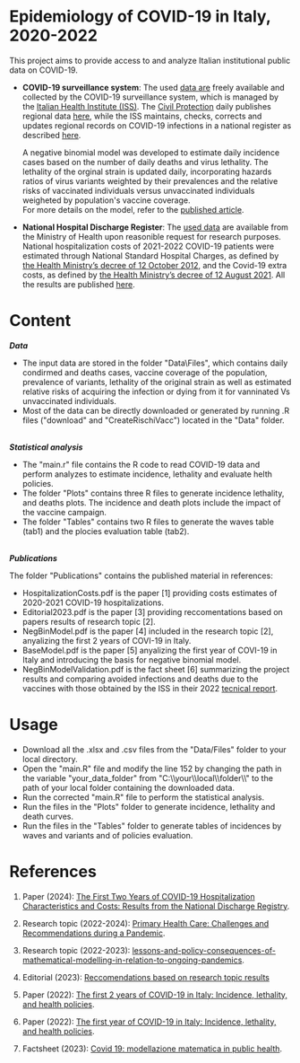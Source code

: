 # Epidemiology of COVID-19 in Italy, 2020-2022

This project aims to provide access to and analyze Italian institutional public data on COVID-19. 

- **COVID-19 surveillance system**: The used [data are](https://github.com/floatingpurr/covid-19_sorveglianza_integrata_italia/tree/main/data/2023-09-27) freely available and collected by the COVID-19 surveillance system, which is managed by the [Italian Health Institute (ISS)](https://www.iss.it/). The [Civil Protection](https://emergenze.protezionecivile.gov.it/it/) daily publishes regional data [here](https://github.com/pcm-dpc/COVID-19), while the ISS maintains, checks, corrects and updates regional records on COVID-19 infections in a national register as described [here](https://www.epicentro.iss.it/coronavirus/sars-cov-2-sorveglianza).

   A negative binomial model was developed to estimate daily incidence cases based on the number of daily deaths and virus lethality. The lethality of the orginal strain is updated daily, incorporating hazards ratios of virus variants weighted by their prevalences and the relative risks of vaccinated individuals versus unvaccinated individuals weigheted by population's vaccine coverage.  
For more details on the model, refer to the [published article](https://www.frontiersin.org/articles/10.3389/fpubh.2022.986743/full).

- **National Hospital Discharge Register**: The [used data](https://www.salute.gov.it/portale/assistenzaOspedaliera/dettaglioContenutiAssistenzaOspedaliera.jsp?lingua=italiano&id=1232&area=ricoveriOspedalieri&menu=rilevazione) are available from the Ministry of Health upon reasonible request for research purposes. National hospitalization costs of 2021-2022 COVID-19 patients were estimated through National Standard Hospital Charges, as defined by [the Health Ministry’s decree of 12 October 2012](https://www.gazzettaufficiale.it/eli/id/2013/01/28/13A00528/sg), and the Covid-19 extra costs, as defined by [the Health Ministry’s decree of 12 August 2021](https://www.gazzettaufficiale.it/eli/id/2021/11/19/21A06765/sg).
All the results are published [here](https://www.mdpi.com/2227-9032/12/10/958).


# Content

***Data***
- The input data are stored in the folder "Data\Files", which contains daily condirmed and deaths cases, vaccine coverage of the population, prevalence of variants, lethality of the original strain as well as estimated relative risks of acquiring the infection or dying from it for vanninated Vs unvaccinated individuals.
- Most of the data can be directly downloaded or generated by running .R files ("download" and "CreateRischiVacc") located in the "Data" folder. 


\
***Statistical analysis*** 
- The "main.r" file contains the R code to read COVID-19 data and perform analyzes to estimate incidence, lethality and evaluate helth policies.
- The folder "Plots" contains three R files to generate  incidence lethality, and deaths plots. The incidence and death plots include the impact of the vaccine campaign.
- The folder "Tables" contains two R files to generate the waves table (tab1) and the plocies evaluation table (tab2).


\
***Publications*** 

The folder "Publications" contains the published material in references:
- HospitalizationCosts.pdf is the paper [1] providing costs estimates of 2020-2021 COVID-19 hospitalizations.
- Editorial2023.pdf is the paper [3] providing reccomentations based on papers results of research topic [2].
- NegBinModel.pdf is the paper [4] included in the research topic [2], anyalizing the first 2 years of COVI-19 in Italy.
- BaseModel.pdf is the paper [5] anyalizing the first year of COVI-19 in Italy and introducing the basis for negative binomial model.
- NegBinModelValidation.pdf is the fact sheet [6] summarizing the project results and comparing avoided infections and deaths due to the vaccines with those obtained by the ISS in their 2022 [tecnical report](https://www.iss.it/documents/20126/6703853/NT_Eventi+evitati+COVID19_LAST.pdf/a140e155-bd62-adcd-1b29-d1be3464ed48?t=1649832260103).


# Usage
- Download all the .xlsx and .csv files from the "Data/Files" folder to your local directory.
- Open the "main.R" file and modify the line 152 by changing the path in the variable "your_data_folder" from "C:\\\your\\\local\\\folder\\\\" to the path of your local folder containing the downloaded data.
- Run the corrected "main.R" file to perform the statistical analysis.
- Run the files in the "Plots" folder to generate incidence, lethality and death curves.
- Run the files in the "Tables" folder to generate tables of incidences by waves and variants and of policies evaluation.



# References
   
1. Paper (2024): [The First Two Years of COVID-19 Hospitalization Characteristics and Costs: Results from the National Discharge Registry](https://www.mdpi.com/2227-9032/12/10/958).

2. Research topic (2022-2024): [Primary Health Care: Challenges and Recommendations during a Pandemic](https://www.mdpi.com/journal/healthcare/special_issues/Primary_Health_Care_Pandemic).

3. Research topic (2022-2023): [lessons-and-policy-consequences-of-mathematical-modelling-in-relation-to-ongoing-pandemics](https://www.frontiersin.org/research-topics/42790/lessons-and-policy-consequences-of-mathematical-modelling-in-relation-to-ongoing-pandemics).

4. Editorial (2023): [Reccomendations based on research topic results](https://www.frontiersin.org/articles/10.3389/fpubh.2023.1281493/full)

5. Paper (2022): [The first 2 years of COVID-19 in Italy: Incidence, lethality, and health policies](https://www.frontiersin.org/articles/10.3389/fpubh.2022.986743/full).
   
6. Paper (2022): [The first year of COVID-19 in Italy: Incidence, lethality, and health policies](https://journals.sagepub.com/doi/10.4081/jphr.2021.2201).
  
7. Factsheet (2023): [Covid 19: modellazione matematica in public health](https://redazionelive.inail.it/cs/internet/comunicazione/pubblicazioni/catalogo-generale/pubbl-covid19-modellazione-matematica-public-health.html).

